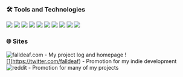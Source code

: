 ### 🛠 Tools and Technologies
![](https://img.shields.io/badge/code-Javascript-informational?style=flat&logo=javascript&logoColor=white&color=2bbc8a)
![](https://img.shields.io/badge/code-C_Sharp-informational?style=flat&logo=csharp&logoColor=white&color=2bbc8a)
![](https://img.shields.io/badge/code-Python-informational?style=flat&logo=python&logoColor=white&color=2bbc8a)
![](https://img.shields.io/badge/os-Linux-informational?style=flat&logo=linux&logoColor=white&color=54d5fd)
![](https://img.shields.io/badge/os-Windows-informational?style=flat&logo=windows&logoColor=white&color=54d5fd)
![](https://img.shields.io/badge/editor-VSCode-informational?style=flat&logo=visualstudiocode&logoColor=white&color=e379c6)
![](https://img.shields.io/badge/tools-Blender-informational?style=flat&logo=blender&logoColor=white&color=664dac)
![](https://img.shields.io/badge/tools-Unity3D-informational?style=flat&logo=unity&logoColor=white&color=664dac)
![](https://img.shields.io/badge/tools-ThreeJS-informational?style=flat&logo=three.js&logoColor=white&color=664dac)
![](https://img.shields.io/badge/tools-Processing-informational?style=flat&logo=processingfoundation&logoColor=white&color=664dac)


### 🌐 Sites
![falldeaf.com](https://falldeaf.com) - My project log and homepage
![[1][1.2](https://twitter.com/falldeaf) - Promotion for my indie development
![reddit](https://reddit.com/user/falldeaf) - Promotion for many of my projects

[1.2]: http://i.imgur.com/wWzX9uB.png (twitter icon without padding)
<!--
**falldeaf/falldeaf** is a ✨ _special_ ✨ repository because its `README.md` (this file) appears on your GitHub profile.

Here are some ideas to get you started:

- 🔭 I’m currently working on ...
- 🌱 I’m currently learning ...
- 👯 I’m looking to collaborate on ...
- 🤔 I’m looking for help with ...
- 💬 Ask me about ...
- 📫 How to reach me: ...
- 😄 Pronouns: ...
- ⚡ Fun fact: ...
-->
